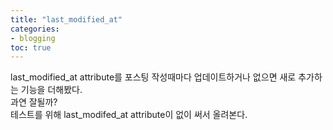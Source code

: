 ```yaml
---
title: "last_modified_at"
categories:
- blogging
toc: true
---
```

last_modified_at attribute를 포스팅 작성때마다 업데이트하거나 없으면 새로 추가하는 기능을 더해봤다.  
과연 잘될까?  
테스트를 위해 last_modifed_at attribute이 없이 써서 올려본다.